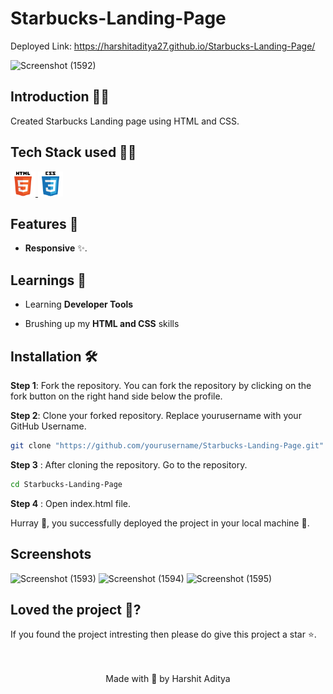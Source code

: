 # Starbucks-Landing-Page 

Deployed Link: https://harshitaditya27.github.io/Starbucks-Landing-Page/

![Screenshot (1592)](https://user-images.githubusercontent.com/71604531/145547370-d69a7600-5dc9-4b51-9e6c-533f4f14a525.png)

## Introduction 🐱‍💻
Created Starbucks Landing page using HTML and CSS.
## Tech Stack used 👨‍💻
<p align="left"> 
  <a href="https://www.w3.org/html/" target="_blank"> <img src="https://raw.githubusercontent.com/devicons/devicon/master/icons/html5/html5-original-wordmark.svg" alt="html5" width="40" height="40"/> </a>  <a href="https://www.w3schools.com/css/" target="_blank"> <img src="https://raw.githubusercontent.com/devicons/devicon/master/icons/css3/css3-original-wordmark.svg" alt="css3" width="40" height="40"/> </a> 

## Features 🧰

- **Responsive** ✨.
 
## Learnings 📝
  
- Learning **Developer Tools**
  
- Brushing up my **HTML and CSS** skills

## Installation 🛠️
  **Step 1**: Fork the repository. You can fork the repository by clicking on the fork button on the right hand side below the profile.<br> 

  **Step 2**: Clone your forked repository. Replace yourusername with your GitHub Username. 
  
  ```sh
git clone "https://github.com/yourusername/Starbucks-Landing-Page.git"
``` 
  **Step 3** : After cloning the repository. Go to the repository. 
  
  ```sh
cd Starbucks-Landing-Page
``` 
  **Step 4** : Open index.html file. 
  
Hurray 🥳, you successfully deployed the project in your local machine 🎉. 
  
  ## Screenshots 
  ![Screenshot (1593)](https://user-images.githubusercontent.com/71604531/145547027-349cff6a-0a34-4ff4-a85f-fba36b89376e.png)
  ![Screenshot (1594)](https://user-images.githubusercontent.com/71604531/145546631-75704fc9-9e9c-42c7-ae80-693e0acd264c.png) 
  ![Screenshot (1595)](https://user-images.githubusercontent.com/71604531/145547212-b306df61-9d0d-4f85-b856-1a411040662b.png)


  ## Loved the project 💖? 
  
  If you found the project intresting then please do give this project a star ⭐. 
  <br> <br> <br>
   <p align="center" width="100%">
   Made with 💖 by Harshit Aditya   
</p>
